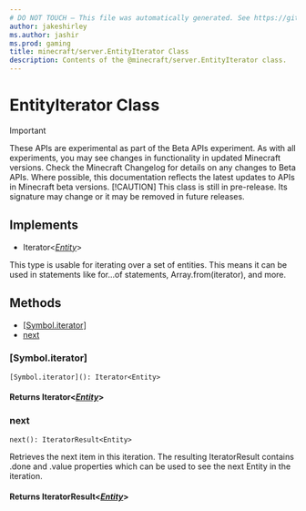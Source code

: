 ```yaml
---
# DO NOT TOUCH — This file was automatically generated. See https://github.com/mojang/minecraftapidocsgenerator to modify descriptions, examples, etc.
author: jakeshirley
ms.author: jashir
ms.prod: gaming
title: minecraft/server.EntityIterator Class
description: Contents of the @minecraft/server.EntityIterator class.
---
```

# EntityIterator Class
>[!IMPORTANT]
>These APIs are experimental as part of the Beta APIs experiment. As with all experiments, you may see changes in functionality in updated Minecraft versions. Check the Minecraft Changelog for details on any changes to Beta APIs. Where possible, this documentation reflects the latest updates to APIs in Minecraft beta versions.
> [!CAUTION]
> This class is still in pre-release.  Its signature may change or it may be removed in future releases.

## Implements
- Iterator&lt;[*Entity*](Entity.md)&gt;

This type is usable for iterating over a set of entities. This means it can be used in statements like for...of statements, Array.from(iterator), and more.

## Methods
- [[Symbol.iterator]](#[symbol.iterator])
- [next](#next)

### **[Symbol.iterator]**
`
[Symbol.iterator](): Iterator<Entity>
`

#### **Returns** Iterator&lt;[*Entity*](Entity.md)&gt;

### **next**
`
next(): IteratorResult<Entity>
`

Retrieves the next item in this iteration. The resulting IteratorResult contains .done and .value properties which can be used to see the next Entity in the iteration.

#### **Returns** IteratorResult&lt;[*Entity*](Entity.md)&gt;

